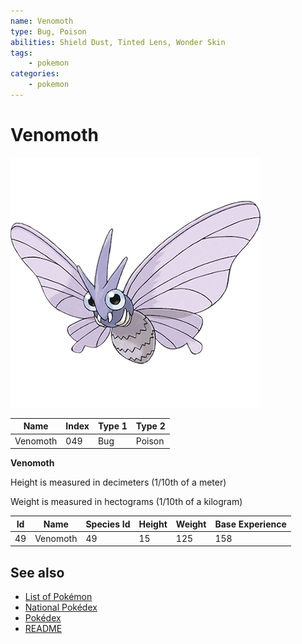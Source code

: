 ```yaml
---
name: Venomoth
type: Bug, Poison
abilities: Shield Dust, Tinted Lens, Wonder Skin
tags:
    - pokemon
categories:
    - pokemon
---
```


# Venomoth


![Venomoth](images/049.png)

| **Name** | **Index** | **Type 1** | **Type 2** |
|----|----|----|----|
| Venomoth | 049 | Bug | Poison  |

**Venomoth** 


Height is measured in decimeters (1/10th of a meter)

Weight is measured in hectograms (1/10th of a kilogram)

| **Id** | **Name** | **Species Id** | **Height** | **Weight** | **Base Experience** |
|--------|----------|----------------|------------|------------|---------------------|
| 49 | Venomoth | 49 | 15 | 125 | 158 |


## See also

- [List of Pokémon](../pokemon.md)
- [National Pokédex](../national_pokedex.md)
- [Pokédex](../pokedex.md)
- [README](../README.md)
